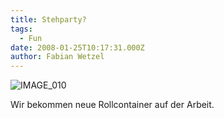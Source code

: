 ```yaml
---
title: Stehparty?
tags:
  - Fun
date: 2008-01-25T10:17:31.000Z
author: Fabian Wetzel
---
```


![IMAGE_010](https://az275061.vo.msecnd.net/blogmedia/2008/01/stehparty.jpg)

Wir bekommen neue Rollcontainer auf der Arbeit.


